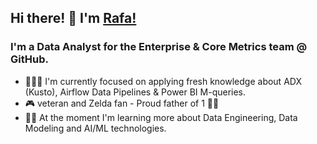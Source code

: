## Hi there! 👋 I'm [Rafa!](https://github.com/rklie)

### I'm a Data Analyst for the Enterprise & Core Metrics team @ GitHub.

- 👨🏻‍💻 I'm currently focused on applying fresh knowledge about ADX (Kusto), Airflow Data Pipelines & Power BI M-queries. 
- 🎮 veteran and Zelda fan - Proud father of 1 👧🏼
- 💪🏻 At the moment I'm learning more about Data Engineering, Data Modeling and AI/ML technologies. 
